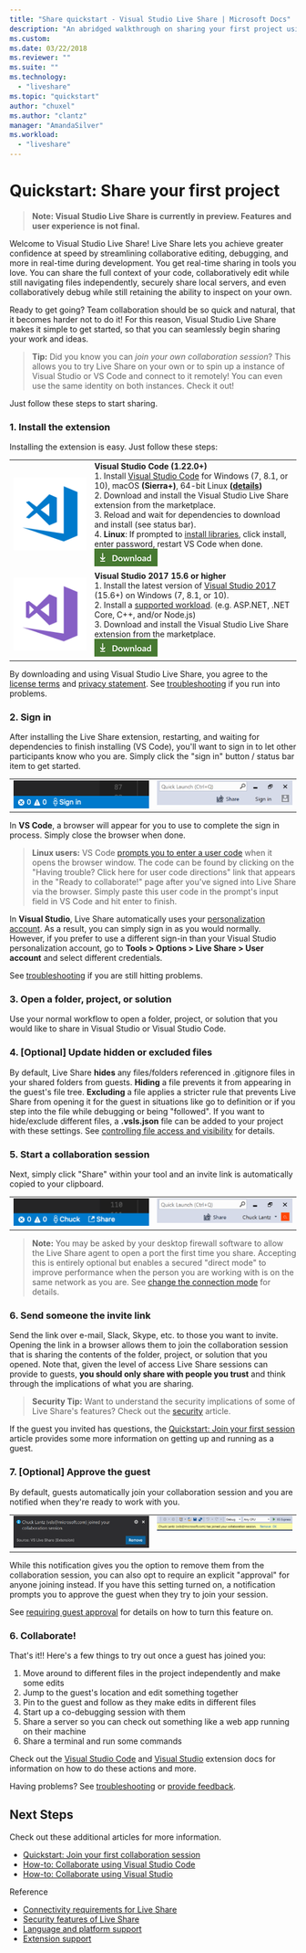 ```yaml
---
title: "Share quickstart - Visual Studio Live Share | Microsoft Docs"
description: "An abridged walkthrough on sharing your first project using a Visual Studio Live Share collaboration session."
ms.custom:
ms.date: 03/22/2018
ms.reviewer: ""
ms.suite: ""
ms.technology: 
  - "liveshare"
ms.topic: "quickstart"
author: "chuxel"
ms.author: "clantz"
manager: "AmandaSilver"
ms.workload: 
  - "liveshare"
---
```


<!--
Copyright © Microsoft Corporation
All rights reserved.
Creative Commons Attribution 4.0 License (International): https://creativecommons.org/licenses/by/4.0/legalcode
-->

# Quickstart: Share your first project

> **Note: Visual Studio Live Share is currently in preview. Features and user experience is not final.**

Welcome to Visual Studio Live Share! Live Share lets you achieve greater confidence at speed by streamlining collaborative editing, debugging, and more in real-time during development. You get real-time sharing in tools you love. You can share the full context of your code, collaboratively edit while still navigating files independently, securely share local servers, and even collaboratively debug while still retaining the ability to inspect on your own.

Ready to get going?  Team collaboration should be so quick and natural, that it becomes harder not to do it! For this reason, Visual Studio Live Share makes it simple to get started, so that you can seamlessly begin sharing your work and ideas.

>**Tip:** Did you know you can *join your own collaboration session*? This allows you to try Live Share on your own or to spin up a instance of Visual Studio or VS Code and connect to it remotely! You can even use the same identity on both instances. Check it out!

Just follow these steps to start sharing.

### 1. Install the extension

Installing the extension is easy. Just follow these steps:

<table style="width: 100%; border:none;">
<tr>
    <td width="128px" style="width: 128px; text-align: center; border:none;"><img src="../media/vs-code.svg" width="128px" alt="Visual Studio Code logo"/></td>
    <td style="border:none;">
        <strong>Visual Studio Code (1.22.0+)</strong><br />
        1. Install <a href="https://code.visualstudio.com/">Visual Studio Code</a> for Windows (7, 8.1, or 10), macOS <b>(Sierra+)</b>, 64-bit Linux <b>(<a href="../use/vscode.md#installation">details</a>)</b><br />
        2. Download and install the Visual Studio Live Share extension from the marketplace. <br />
        3. Reload and wait for dependencies to download and install (see status bar).<br />
        4. <strong>Linux</strong>: If prompted to <a href="../reference/linux.md#install-linux-prerequisites">install libraries</a>, click install, enter password, restart VS Code when done.<br />
        <a href="https://aka.ms/vsls-dl/vscode"><img src="../media/download.png" alt="Download button"></a>
    </td>
</tr>
<tr style="border:none;">
    <td width="128px" style="width: 128px; text-align: center; border:none;"><img src="../media/vs-ide.svg" width="128px" alt="Visual Studio logo" /></td>
    <td style="border:none;">
        <strong>Visual Studio 2017 15.6 or higher</strong><br />
        1. Install the latest version of <a href="https://www.visualstudio.com/vs/">Visual Studio 2017</a> (15.6+) on Windows (7, 8.1, or 10).<br/>
        2. Install a <a href="../reference/platform-support.md">supported workload</a>. (e.g. ASP.NET, .NET Core, C++, and/or Node.js)<br />
        3. Download and install the Visual Studio Live Share extension from the marketplace. <br />
        <a href="https://aka.ms/vsls-dl/vs"><img style="padding: 0; spacing: 0;" src="../media/download.png" alt="Download button"></a><br />
    </td>
</tr>
</table>

By downloading and using Visual Studio Live Share, you agree to the [license terms](https://aka.ms/vsls-license) and [privacy statement](https://www.microsoft.com/en-us/privacystatement/EnterpriseDev/default.aspx). See [troubleshooting](../troubleshooting.md) if you run into problems.

### 2. Sign in

After installing the Live Share extension, restarting, and waiting for dependencies to finish installing (VS Code), you'll want to sign in to let other participants know who you are. Simply click the "sign in" button / status bar item to get started.

<table style="border: none;">
<tr style="border: none;">
    <td width="50%" style="vertical-align: top; border: none;">
        <img src="../media/vscode-sign-in-button.png" width="100%" alt="Visual Studio Code sign in status bar item"/>
    </td>
    <td width="50%" style="vertical-align: top; border: none;">
        <img src="../media/vs-sign-in-button.png" width="100%" alt="Visual Studio sign in button"/>
    </td>
</tr>
</table>

In **VS Code**, a browser will appear for you to use to complete the sign in process. Simply close the browser when done.

> **Linux users:** VS Code [prompts you to enter a user code](../use/vscode.md#sign-in-using-a-user-code) when it opens the browser window. The code can be found by clicking on the "Having trouble? Click here for user code directions" link that appears in the "Ready to collaborate!" page after you've signed into Live Share via the browser. Simply paste this user code in the prompt's input field in VS Code and hit enter to finish.

In **Visual Studio**, Live Share automatically uses your [personalization account](https://docs.microsoft.com/en-us/visualstudio/ide/signing-in-to-visual-studio). As a result, you can simply sign in as you would normally. However, if you prefer to use a different sign-in than your Visual Studio personalization account, go to **Tools &gt; Options &gt; Live Share &gt; User account** and select different credentials.

See [troubleshooting](../troubleshooting.md#sign-in) if you are still hitting problems.

### 3. Open a folder, project, or solution

Use your normal workflow to open a folder, project, or solution that you would like to share in Visual Studio or Visual Studio Code.

### 4. [Optional] Update hidden or excluded files

By default, Live Share **hides** any files/folders referenced in .gitignore files in your shared folders from guests. **Hiding** a file prevents it from appearing in the guest's file tree. **Excluding** a file applies a stricter rule that prevents Live Share from opening it for the guest in situations like go to definition or if you step into the file while debugging or being "followed". If you want to hide/exclude different files, a **.vsls.json** file can be added to your project with these settings. See [controlling file access and visibility](../reference/security.md#controlling-file-access-and-visibility) for details.

### 5. Start a collaboration session

Next, simply click "Share" within your tool and an invite link is automatically copied to your clipboard.

<table style="border: none;">
<tr style="border: none;">
    <td width="50%" style="vertical-align: top; border: none;">
        <img src="../media/vscode-share-button.png" width="100%" alt="Visual Studio Code share status bar item" />
    </td>
    <td width="50%" style="vertical-align: top; border: none;">
        <img src="../media/vs-share-button.png" width="100%" alt="Visual Studio share button"/>
    </td>
</tr>
</table>

> **Note:** You may be asked by your desktop firewall software to allow the Live Share agent to open a port the first time you share. Accepting this is entirely optional but enables a secured "direct mode" to improve performance when the person you are working with is on the same network as you are. See [change the connection mode](../reference/connectivity.md#changing-the-connection-mode) for details.

### 6. Send someone the invite link

Send the link over e-mail, Slack, Skype, etc. to those you want to invite. Opening the link in a browser allows them to join the collaboration session that is sharing the contents of the folder, project, or solution that you opened. Note that, given the level of access Live Share sessions can provide to guests, **you should only share with people you trust** and think through the implications of what you are sharing.

> **Security Tip:** Want to understand the security implications of some of Live Share's features? Check out the [security](../reference/security.md) article.

If the guest you invited has questions, the [Quickstart: Join your first session](join.md) article provides some more information on getting up and running as a guest.

### 7. [Optional] Approve the guest

By default, guests automatically join your collaboration session and you are notified when they're ready to work with you.

<table style="border: none;">
<tr style="border: none;">
    <td width="50%" style="vertical-align: top; border: none;">
        <img src="../media/vscode-join-notification.png" width="100%" alt="Visual Studio Code join notification" />
    </td>
    <td width="50%" style="vertical-align: top; border: none;">
        <img src="../media/vs-join-notification.png" width="100%" alt="Visual Studio join notification"/>
    </td>
</tr>
</table>

While this notification gives you the option to remove them from the collaboration session, you can also opt to require an explicit "approval" for anyone joining instead. If you have this setting turned on, a notification prompts you to approve the guest when they try to join your session.

See [requiring guest approval](../reference/security.md#requiring-guest-approval) for details on how to turn this feature on.

### 6. Collaborate!

That's it!! Here's a few things to try out once a guest has joined you:

1. Move around to different files in the project independently and make some edits
2. Jump to the guest's location and edit something together
3. Pin to the guest and follow as they make edits in different files
4. Start up a co-debugging session with them
5. Share a server so you can check out something like a web app running on their machine
6. Share a terminal and run some commands

Check out the [Visual Studio Code](../use/vscode.md) and [Visual Studio](../use/vs.md) extension docs for information on how to do these actions and more.

Having problems? See [troubleshooting](../troubleshooting.md) or [provide feedback](../support.md).

## Next Steps

Check out these additional articles for more information.

- [Quickstart: Join your first collaboration session](join.md)
- [How-to: Collaborate using Visual Studio Code](../use/vscode.md)
- [How-to: Collaborate using Visual Studio](../use/vs.md)

Reference

- [Connectivity requirements for Live Share](../reference/connectivity.md)
- [Security features of Live Share](../reference/security.md)
- [Language and platform support](../reference/platform-support.md)
- [Extension support](../reference/extensions.md)
